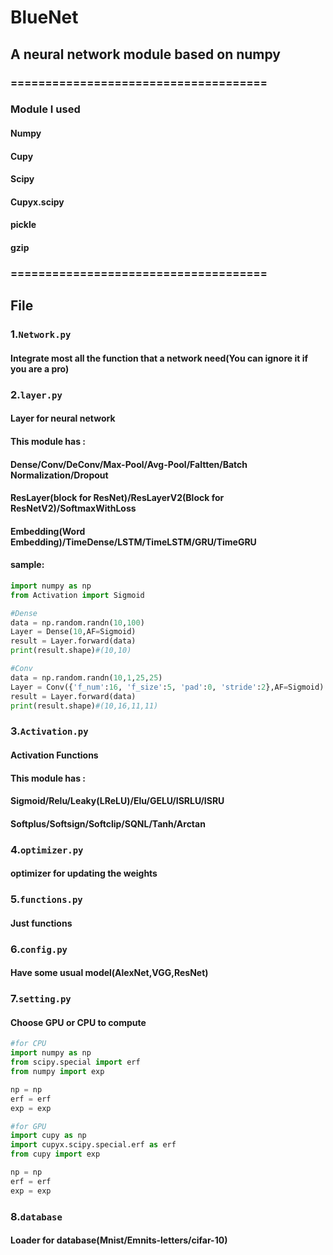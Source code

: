 # BlueNet
## A neural network module based on numpy

### =====================================

### Module I used
#### Numpy
#### Cupy
#### Scipy
#### Cupyx.scipy
#### pickle
#### gzip
### =====================================

## File
### 1.`Network.py`
#### Integrate most all the function that a network need(You can ignore it if you are a pro)

### 2.`layer.py`
#### Layer for neural network
#### This module has : 
#### Dense/Conv/DeConv/Max-Pool/Avg-Pool/Faltten/Batch Normalization/Dropout
#### ResLayer(block for ResNet)/ResLayerV2(Block for ResNetV2)/SoftmaxWithLoss
#### Embedding(Word Embedding)/TimeDense/LSTM/TimeLSTM/GRU/TimeGRU
#### sample:
```python
import numpy as np
from Activation import Sigmoid

#Dense
data = np.random.randn(10,100)
Layer = Dense(10,AF=Sigmoid)
result = Layer.forward(data)
print(result.shape)#(10,10)

#Conv
data = np.random.randn(10,1,25,25)
Layer = Conv({'f_num':16, 'f_size':5, 'pad':0, 'stride':2},AF=Sigmoid)
result = Layer.forward(data)
print(result.shape)#(10,16,11,11)
```

### 3.`Activation.py`
#### Activation Functions
#### This module has : 
#### Sigmoid/Relu/Leaky(LReLU)/Elu/GELU/ISRLU/ISRU
#### Softplus/Softsign/Softclip/SQNL/Tanh/Arctan

### 4.`optimizer.py` 
#### optimizer for updating the weights

### 5.`functions.py` 
#### Just functions

### 6.`config.py`
#### Have some usual model(AlexNet,VGG,ResNet)

### 7.`setting.py`
#### Choose GPU or CPU to compute
```python
#for CPU
import numpy as np
from scipy.special import erf
from numpy import exp

np = np
erf = erf
exp = exp

#for GPU
import cupy as np
import cupyx.scipy.special.erf as erf
from cupy import exp

np = np
erf = erf
exp = exp
```

### 8.`database`
#### Loader for database(Mnist/Emnits-letters/cifar-10)

